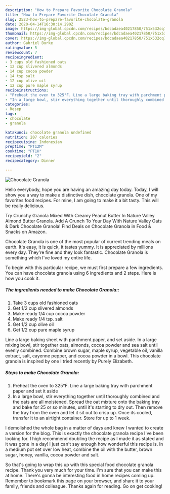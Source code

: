 ```yaml
---
description: "How to Prepare Favorite Chocolate Granola"
title: "How to Prepare Favorite Chocolate Granola"
slug: 2523-how-to-prepare-favorite-chocolate-granola
date: 2020-04-14T16:30:14.290Z
image: https://img-global.cpcdn.com/recipes/bdcadaea40217850/751x532cq70/chocolate-granola-recipe-main-photo.jpg
thumbnail: https://img-global.cpcdn.com/recipes/bdcadaea40217850/751x532cq70/chocolate-granola-recipe-main-photo.jpg
cover: https://img-global.cpcdn.com/recipes/bdcadaea40217850/751x532cq70/chocolate-granola-recipe-main-photo.jpg
author: Gabriel Burke
ratingvalue: 5
reviewcount: 7
recipeingredient:
- 3 cups old fashioned oats
- 12 cup slivered almonds
- 14 cup cocoa powder
- 14 tsp salt
- 12 cup olive oil
- 12 cup pure maple syrup
recipeinstructions:
- "Preheat the oven to 325°F. Line a large baking tray with parchment paper and set it aside"
- "In a large bowl, stir everything together until thoroughly combined and the oats are all moistened. Spread the oat mixture onto the baking tray and bake for 25 or so minutes, until it&#39;s starting to dry out. Then remove the tray from the oven and let it sit out to crisp up. Once its cooled, transfer it to an airtight container. Store for up to 1 week."
categories:
- Resep
tags:
- chocolate
- granola

katakunci: chocolate granola undefined
nutrition: 207 calories
recipecuisine: Indonesian
preptime: "PT12M"
cooktime: "PT1H"
recipeyield: "2"
recipecategory: Dinner

---
```



![Chocolate Granola](https://img-global.cpcdn.com/recipes/bdcadaea40217850/751x532cq70/chocolate-granola-recipe-main-photo.jpg)

Hello everybody, hope you are having an amazing day today. Today, I will show you a way to make a distinctive dish, chocolate granola. One of my favorites food recipes. For mine, I am going to make it a bit tasty. This will be really delicious.

Try Crunchy Granola Mixed With Creamy Peanut Butter In Nature Valley Almond Butter Granola. Add A Crunch To Your Day With Nature Valley Oats &amp; Dark Chocolate Granola! Find Deals on Chocolate Granola in Food &amp; Snacks on Amazon.

Chocolate Granola is one of the most popular of current trending meals on earth. It's easy, it is quick, it tastes yummy. It is appreciated by millions every day. They're fine and they look fantastic. Chocolate Granola is something which I've loved my entire life.


To begin with this particular recipe, we must first prepare a few ingredients. You can have chocolate granola using 6 ingredients and 2 steps. Here is how you cook it.

##### The ingredients needed to make Chocolate Granola::

1. Take 3 cups old fashioned oats
1. Get 1/2 cup slivered almonds
1. Make ready 1/4 cup cocoa powder
1. Make ready 1/4 tsp. salt
1. Get 1/2 cup olive oil
1. Get 1/2 cup pure maple syrup


Line a large baking sheet with parchment paper, and set aside. In a large mixing bowl, stir together oats, almonds, cocoa powder and sea salt until evenly combined. Combine brown sugar, maple syrup, vegetable oil, vanilla extract, salt, cayenne pepper, and cocoa powder in a bowl. This chocolate granola is inspired by one I tried recently by Purely Elizabeth. 

##### Steps to make Chocolate Granola:

1. Preheat the oven to 325°F. Line a large baking tray with parchment paper and set it aside
1. In a large bowl, stir everything together until thoroughly combined and the oats are all moistened. Spread the oat mixture onto the baking tray and bake for 25 or so minutes, until it&#39;s starting to dry out. Then remove the tray from the oven and let it sit out to crisp up. Once its cooled, transfer it to an airtight container. Store for up to 1 week.


I demolished the whole bag in a matter of days and knew I wanted to create a version for the blog. This is exactly the chocolate granola recipe I&#39;ve been looking for. I high recommend doubling the recipe as I made it as stated and it was gone in a day! I just can&#39;t say enough how wonderful this recipe is. In a medium pot set over low heat, combine the oil with the butter, brown sugar, honey, vanilla, cocoa powder and salt. 

So that's going to wrap this up with this special food chocolate granola recipe. Thank you very much for your time. I'm sure that you can make this at home. There's gonna be interesting food in home recipes coming up. Remember to bookmark this page on your browser, and share it to your family, friends and colleague. Thanks again for reading. Go on get cooking!
